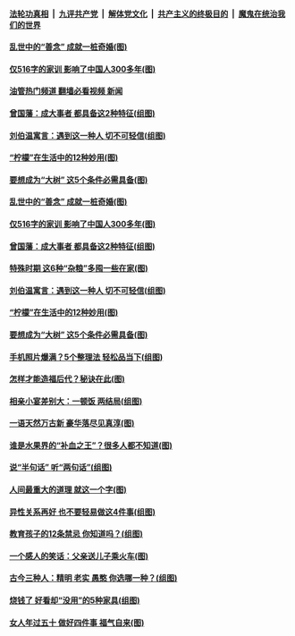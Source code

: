 ####  [法轮功真相](../../../../basic/blob/master/README.md?t=04201731) &nbsp;|&nbsp; [九评共产党](../../../../9ping.md/blob/master/README.md?t=04201731) &nbsp;|&nbsp; [解体党文化](../../../../jtdwh.md/blob/master/README.md?t=04201731)  &nbsp;|&nbsp; [共产主义的终极目的](../../../../gczydzjmd.md/blob/master/README.md?t=04201731) &nbsp;|&nbsp; [魔鬼在统治我们的世界](../../../../mgztzwmdsj.md/blob/master/README.md?t=04201731) 

#### [乱世中的“善念” 成就一桩奇婚(图)](../pages/p8/1003900.md?t=04201731) 

#### [仅516字的家训 影响了中国人300多年(图)](../pages/p8/1003936.md?t=04201731) 

#### [油管热门频道 翻墙必看视频 新闻](http://78.141.244.201:81/youtube.html?04201731)

#### [曾国藩：成大事者 都具备这2种特征(组图)](../pages/p8/1003323.md?t=04201731) 

#### [刘伯温寓言：遇到这一种人 切不可轻信(组图)](../pages/p8/1003833.md?t=04201731) 

#### [“柠檬”在生活中的12种妙用(图)](../pages/p8/1003788.md?t=04201731) 

#### [要想成为“大树” 这5个条件必需具备(图)](../pages/p8/1003560.md?t=04201731) 

#### [乱世中的“善念” 成就一桩奇婚(图)](../pages/p8/1003900.md?t=04201731) 

#### [仅516字的家训 影响了中国人300多年(图)](../pages/p8/1003936.md?t=04201731) 

#### [曾国藩：成大事者 都具备这2种特征(组图)](../pages/p8/1003323.md?t=04201731) 

#### [特殊时期 这6种“杂粮”多囤一些在家(图)](../pages/p8/1003552.md?t=04201731) 

#### [刘伯温寓言：遇到这一种人 切不可轻信(组图)](../pages/p8/1003833.md?t=04201731) 

#### [“柠檬”在生活中的12种妙用(图)](../pages/p8/1003788.md?t=04201731) 

#### [要想成为“大树” 这5个条件必需具备(图)](../pages/p8/1003560.md?t=04201731) 

#### [手机照片爆满？5个整理法 轻松品当下(组图)](../pages/p8/1003770.md?t=04201731) 

#### [怎样才能造福后代？秘诀在此(图)](../pages/p8/1003566.md?t=04201731) 

#### [相亲小宴差别大：一顿饭 两结局(组图)](../pages/p8/1003470.md?t=04201731) 

#### [一语天然万古新 豪华落尽见真淳(图)](../pages/p8/1001281.md?t=04201731) 

#### [谁是水果界的“补血之王”？很多人都不知道(图)](../pages/p8/1003502.md?t=04201731) 

#### [说“半句话” 听“两句话”(组图)](../pages/p8/1003676.md?t=04201731) 

#### [人间最重大的道理 就这一个字(图)](../pages/p8/1003530.md?t=04201731) 

#### [异性关系再好 也不要轻易做这4件事(组图)](../pages/p8/1003471.md?t=04201731) 

#### [教育孩子的12条禁忌 你知道吗？(组图)](../pages/p8/1003364.md?t=04201731) 

#### [一个感人的笑话：父亲送儿子乘火车(图)](../pages/p8/1003348.md?t=04201731) 

#### [古今三种人：精明 老实 愚憨 你选哪一种？(组图)](../pages/p8/1003606.md?t=04201731) 

#### [烧钱了 好看却“没用”的5种家具(组图)](../pages/p8/1003482.md?t=04201731) 

#### [女人年过五十 做好四件事 福气自来(图)](../pages/p8/1002824.md?t=04201731) 

<img src='http://gfw-breaker.win/goodnews/indexes/p8.md' width='0px' height='0px'/>
